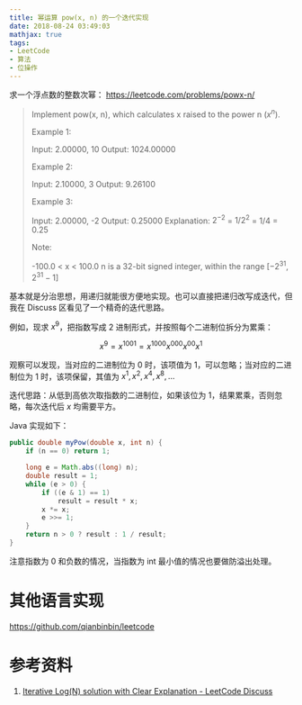 ```yaml
---
title: 幂运算 pow(x, n) 的一个迭代实现
date: 2018-08-24 03:49:03
mathjax: true
tags:
- LeetCode
- 算法
- 位操作
---
```


求一个浮点数的整数次幂：
<https://leetcode.com/problems/powx-n/>

> Implement pow(x, n), which calculates x raised to the power n ($x^n$).
> 
> Example 1:
> 
> Input: 2.00000, 10
> Output: 1024.00000
> 
> Example 2:
> 
> Input: 2.10000, 3
> Output: 9.26100
> 
> Example 3:
> 
> Input: 2.00000, -2
> Output: 0.25000
> Explanation: $2^{-2}$ = $1/2^2$ = 1/4 = 0.25
> 
> Note:
> 
> -100.0 < x < 100.0
> n is a 32-bit signed integer, within the range [$−2^{31}$, $2^{31} − 1$]


基本就是分治思想，用递归就能很方便地实现。也可以直接把递归改写成迭代，但我在 Discuss 区看见了一个精奇的迭代思路。

<!-- more -->

例如，现求 $x^9$，把指数写成 2 进制形式，并按照每个二进制位拆分为累乘：

$$
x^9
= x^{1001}
= x^{1000} x^{000} x^{00} x^1
$$

观察可以发现，当对应的二进制位为 0 时，该项值为 1，可以忽略；当对应的二进制位为 1 时，该项保留，其值为 $x^1, x^2, x^4, x^8, ...$

迭代思路：从低到高依次取指数的二进制位，如果该位为 1，结果累乘，否则忽略，每次迭代后 $x$ 均需要平方。

Java 实现如下：

```java
public double myPow(double x, int n) {
    if (n == 0) return 1;

    long e = Math.abs((long) n);
    double result = 1;
    while (e > 0) {
        if ((e & 1) == 1)
            result = result * x;
        x *= x;
        e >>= 1;
    }
    return n > 0 ? result : 1 / result;
}
```

注意指数为 0 和负数的情况，当指数为 int 最小值的情况也要做防溢出处理。

# 其他语言实现

<https://github.com/qianbinbin/leetcode>

# 参考资料

1. [Iterative Log(N) solution with Clear Explanation - LeetCode Discuss](https://leetcode.com/problems/powx-n/discuss/19563/Iterative-Log%28N%29-solution-with-Clear-Explanation)
